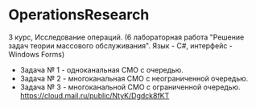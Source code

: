 # OperationsResearch
3 курс, Исследование операций. (6 лабораторная работа "Решение задач теории массового обслуживания". Язык - С#, интерфейс - Windows Forms)  
- Задача № 1 - одноканальная СМО с очередью.
- Задача № 2 - многоканальная СМО с неограниченной  очередью.
- Задача № 3 - многоканальной СМО с ограниченной  очередью.  
https://cloud.mail.ru/public/NtyK/Dgdck8fKT
